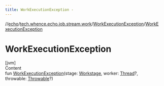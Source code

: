 ```yaml
---
title: WorkExecutionException -
---
```

//[echo](../../index.md)/[tech.whence.echo.job.stream.work](../index.md)/[WorkExecutionException](index.md)/[WorkExecutionException](-work-execution-exception.md)



# WorkExecutionException  
[jvm]  
Content  
fun [WorkExecutionException](-work-execution-exception.md)(stage: [Workstage](../../tech.whence.echo.job.stream.workstage/-workstage/index.md), worker: [Thread](https://docs.oracle.com/javase/8/docs/api/java/lang/Thread.html)?, throwable: [Throwable](https://kotlinlang.org/api/latest/jvm/stdlib/kotlin/-throwable/index.html)?)  



